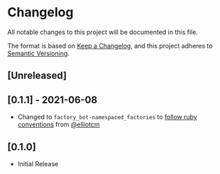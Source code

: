# Changelog
All notable changes to this project will be documented in this file.

The format is based on [Keep a Changelog](https://keepachangelog.com/en/1.0.0/),
and this project adheres to [Semantic Versioning](https://semver.org/spec/v2.0.0.html).


## [Unreleased]

## [0.1.1] - 2021-06-08
- Changed to `factory_bot-namespaced_factories` to [follow ruby conventions](https://github.com/zinc-collective/factory_bot-namespaced_factories/issues/1#issuecomment-1149499762) from [@elliotcm](https://github.com/elliotcm)
## [0.1.0]
- Initial Release